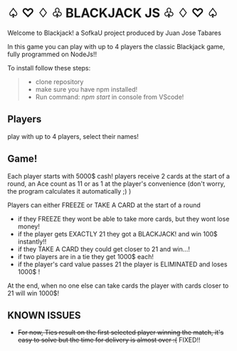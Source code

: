 # ♤ ♡ ♢ ♧ BLACKJACK JS ♧ ♢ ♡ ♤ 

Welcome to Blackjack! a SofkaU project produced by Juan Jose Tabares

In this game you can play with up to 4 players the classic Blackjack game, fully programmed on NodeJs!!

To install follow these steps:
> * clone repository
> * make sure you have npm installed!
> * Run command: _npm start_ in console from VScode!

## Players

play with up to 4 players, select their names!

## Game!

Each player starts with 5000$ cash! players receive 2 cards at the start of a round, an Ace count as 11 or as 1 at the player's convenience (don't worry, the program calculates it automatically ;) )

Players can either FREEZE or TAKE A CARD at the start of a round
- if they FREEZE they wont be able to take more cards, but they wont lose money!
- if the player gets EXACTLY 21 they got a BLACKJACK! and win 100$ instantly!!
- if they TAKE A CARD they could get closer to 21 and win...!
- if two players are in a tie they get 1000$ each!
- if the player's card value passes 21 the player is ELIMINATED and loses 1000$ !


At the end, when no one else can take cards the player with cards closer to 21 will win 1000$!

## KNOWN ISSUES
- ~~For now, Ties result on the first selected player winning the match, it's easy to solve but the time for delivery is almost over :(~~
FIXED!!
